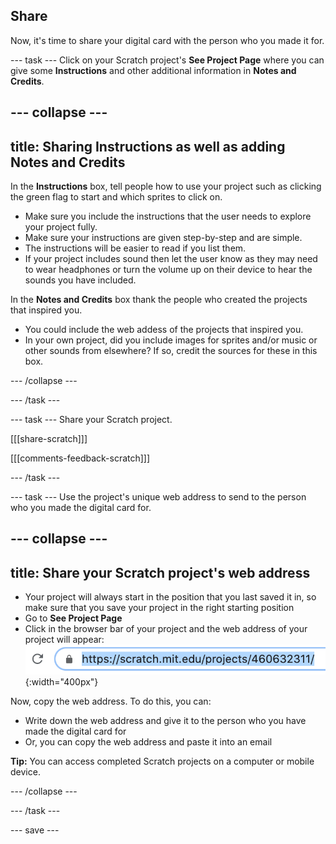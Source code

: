 ## Share
Now, it's time to share your digital card with the person who you made it for. 

--- task ---
Click on your Scratch project's **See Project Page** where you can give some **Instructions** and other additional information in **Notes and Credits**.

--- collapse ---
---
title: Sharing Instructions as well as adding Notes and Credits
---

In the **Instructions** box, tell people how to use your project such as clicking the green flag to start and which sprites to click on. 
+ Make sure you include the instructions that the user needs to explore your project fully. 
+ Make sure your instructions are given step-by-step and are simple. 
+ The instructions will be easier to read if you list them.
+ If your project includes sound then let the user know as they may need to wear headphones or turn the volume up on their device to hear the sounds you have included.

In the **Notes and Credits** box thank the people who created the projects that inspired you. 
+ You could include the web addess of the projects that inspired you. 
+ In your own project, did you include images for sprites and/or music or other sounds from elsewhere? If so, credit the sources for these in this box.

--- /collapse ---

--- /task ---

--- task ---
Share your Scratch project.
 
[[[share-scratch]]]
 
[[[comments-feedback-scratch]]]

--- /task ---

--- task ---
Use the project's unique web address to send to the person who you made the digital card for.

--- collapse ---
---
title: Share your Scratch project's web address
---
+ Your project will always start in the position that you last saved it in, so make sure that you save your project in the right starting position
+ Go to **See Project Page**
+ Click in the browser bar of your project and the web address of your project will appear:
![Show web address](images/from-me-webaddress.png){:width="400px"}

Now, copy the web address. To do this, you can:
+ Write down the web address and give it to the person who you have made the digital card for
+ Or, you can copy the web address and paste it into an email

**Tip:** You can access completed Scratch projects on a computer or mobile device. 

--- /collapse ---

--- /task ---

--- save ---
